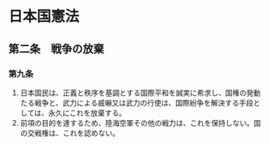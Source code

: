 # 日本国憲法

## 第二条　戦争の放棄

### 第九条

1. 日本国民は、正義と秩序を基調とする国際平和を誠実に希求し、国権の発動たる戦争と、武力による威嚇又は武力の行使は、国際紛争を解決する手段としては、永久にこれを放棄する。
2. 前項の目的を達するため、陸海空軍その他の戦力は、これを保持しない。国の交戦権は、これを認めない。
